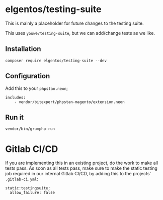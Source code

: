 # elgentos/testing-suite

This is mainly a placeholder for future changes to the testing suite.

This uses `youwe/testing-suite`, but we can add/change tests as we like. 

## Installation

```
composer require elgentos/testing-suite --dev
```

## Configuration

Add this to your `phpstan.neon`;

```
includes:
    - vendor/bitexpert/phpstan-magento/extension.neon
```

## Run it

```
vendor/bin/grumphp run
```

# Gitlab CI/CD

If you are implementing this in an existing project, do the work to make all tests pass. As soon as all tests pass, make sure to make the static testing job required in our internal Gitlab CI/CD, by adding this to the projects' `.gitlab-ci.yml`:

```
static:testingsuite:
  allow_failure: false
```

